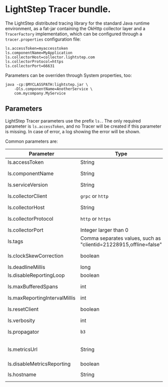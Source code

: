 # LightStep Tracer bundle.

The LightStep distributed tracing library for the standard Java runtime environment, as a fat-jar containing the
OkHttp collector layer and a `TracerFactory` implementation, which can be configured through a `tracer.properties`
configuration file:

```properties
ls.accessToken=myaccesstoken
ls.componentName=MyApplication
ls.collectorHost=collector.lightstep.com
ls.collectorProtocol=https
ls.collectorPort=66631
``` 

Parameters can be overriden through System properties, too:

```
java -cp:$MYCLASSPATH:lightstep.jar \
	-Dls.componentName=AnotherService \
	com.mycompany.MyService
```

## Parameters

LightStep Tracer parameters use the prefix `ls.`. The only required parameter is `ls.accessToken`, and no Tracer will be created if this parameter is missing. In case of error, a log showing the error will be shown.

Common parameters are:

|Parameter | Type| Default| Description|
|----------|-----|--------|------------|
|ls.accessToken | String| (required) | access token for the collector |
|ls.componentName | String| name of the java command | the service name |
|ls.serviceVersion | String| `<null>` | sets the `service.version` tag |
|ls.collectorClient | `grpc` or `http` | `http` | how spans are sent to the collector | 
|ls.collectorHost | String| `collector.lightstep.com` | the collector host |
|ls.collectorProtocol | `http` or `https`| `https` | the protocol to use for the `http` collector client |
|ls.collectorPort | Integer larger than 0| 80 or 443 | the collector port |
|ls.tags | Comma separates values, such as "clientid=21228915,offline=false" | | global tags |
|ls.clockSkewCorrection | boolean | true | if clock skew should be corrected
|ls.deadlineMillis | long | 30000 | timeout for sending spans | 
|ls.disableReportingLoop | boolean | false | if reporting should be disabled |
|ls.maxBufferedSpans | int | 1000 | maximum number of spans to buffer |
|ls.maxReportingIntervalMillis | int | 3000 | maximum reporting interval |
|ls.resetClient | boolean | true | if the collection to the collector should be reset each time | 
|ls.verbosity | int | 1 | the logging verbosity | 
|ls.propagator | `b3` | LightStep | the propagator to use for HTTP headers |
|ls.metricsUrl | String | | full url for metrics reporting, such as "https://myhost:myport/metrics" |
|ls.disableMetricsReporting | boolean | false | disables metrics reporting |  
|ls.hostname | String | hostname from `InetAddress` | local hostname |
